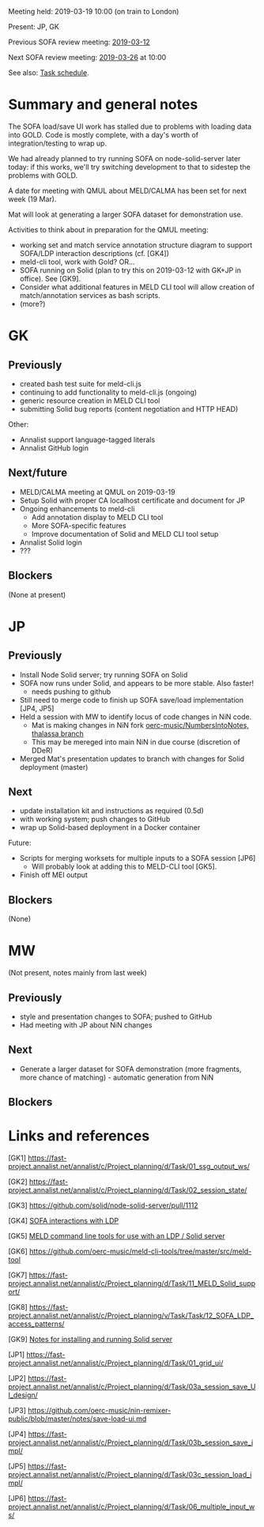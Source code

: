 Meeting held: 2019-03-19 10:00 (on train to London)

Present: JP, GK

Previous SOFA review meeting: [2019-03-12](./2019-03-12-meeting.md)

Next SOFA review meeting: [2019-03-26](./2019-03-26-meeting.md) at 10:00

See also: [Task schedule](https://fast-project.annalist.net/annalist/c/Project_planning/l/Task_schedule/).


# Summary and general notes

The SOFA load/save UI work has stalled due to problems with loading data into GOLD.  Code is mostly complete, with a day's worth of integration/testing to wrap up. 

We had already planned to try running SOFA on node-solid-server later today:  if this works, we'll try switching development to that to sidestep the problems with GOLD.

A date for meeting with QMUL about MELD/CALMA has been set for next week (19 Mar).

Mat will look at generating a larger SOFA dataset for demonstration use.

Activities to think about in preparation for the QMUL meeting:

- working set and match service annotation structure diagram to support SOFA/LDP interaction descriptions (cf. [GK4])
- meld-cli tool, work with Gold?  OR...
- SOFA running on Solid (plan to try this on 2019-03-12 with GK+JP in office).  See [GK9].
- Consider what additional features in MELD CLI tool will allow creation of match/annotation services as bash scripts.
- (more?)


# GK

## Previously

- created bash test suite for meld-cli.js
- continuing to add functionality to meld-cli.js (ongoing)
- generic resource creation in MELD CLI tool
- submitting Solid bug reports (content negotiation and HTTP HEAD)

Other:
- Annalist support language-tagged literals
- Annalist GitHub login

## Next/future

- MELD/CALMA meeting at QMUL on 2019-03-19
- Setup Solid with proper CA localhost certificate and document for JP
- Ongoing enhancements to meld-cli
    - Add annotation display to MELD CLI tool
    - More SOFA-specific features
    - Improve documentation of Solid and MELD CLI tool setup
- Annalist Solid login
- ???


## Blockers

(None at present)


# JP

## Previously

- Install Node Solid server; try running SOFA on Solid
- SOFA now runs under Solid, and appears to be more stable.  Also faster!
   - needs pushing to github
- Still need to merge code to finish up SOFA save/load implementation [JP4, JP5]
- Held a session with MW to identify locus of code changes in NiN code.
    - Mat is making changes in NiN fork [oerc-music/NumbersIntoNotes, thalassa branch](https://github.com/oerc-music/NumbersIntoNotes/tree/thalassa-version)
    - This may be mereged into main NiN in due course (discretion of DDeR)
- Merged Mat's presentation updates to branch with changes for Solid deployment (master)

## Next

- update installation kit and instructions as required (0.5d)
- with working system; push changes to GitHub
- wrap up Solid-based deployment in a Docker container

Future:

- Scripts for merging worksets for multiple inputs to a SOFA session [JP6]
    - Will probably look at adding this to MELD-CLI tool [GK5].
- Finish off MEI output

## Blockers

(None)

# MW

(Not present, notes mainly from last week)

## Previously

- style and presentation changes to SOFA; pushed to GitHub
- Had meeting with JP about NiN changes

## Next

- Generate a larger dataset for SOFA demonstration (more fragments, more chance of matching) - automatic generation from NiN

## Blockers


# Links and references

[GK1] https://fast-project.annalist.net/annalist/c/Project_planning/d/Task/01_ssg_output_ws/

[GK2] https://fast-project.annalist.net/annalist/c/Project_planning/d/Task/02_session_state/

[GK3] https://github.com/solid/node-solid-server/pull/1112

[GK4] [SOFA interactions with LDP](../LDP-interaction-notes.md)

[GK5] [MELD command line tools for use with an LDP / Solid server](https://github.com/oerc-music/meld-cli-tools)

[GK6] https://github.com/oerc-music/meld-cli-tools/tree/master/src/meld-tool

[GK7] https://fast-project.annalist.net/annalist/c/Project_planning/d/Task/11_MELD_Solid_support/

[GK8] https://fast-project.annalist.net/annalist/c/Project_planning/v/Task/Task/12_SOFA_LDP_access_patterns/

[GK9] [Notes for installing and running Solid server](https://github.com/oerc-music/meld-cli-tools/blob/master/notes/20190208-solid-server-install-run.md)


[JP1] https://fast-project.annalist.net/annalist/c/Project_planning/d/Task/01_grid_ui/

[JP2] https://fast-project.annalist.net/annalist/c/Project_planning/d/Task/03a_session_save_UI_design/

[JP3] https://github.com/oerc-music/nin-remixer-public/blob/master/notes/save-load-ui.md

[JP4] https://fast-project.annalist.net/annalist/c/Project_planning/d/Task/03b_session_save_impl/

[JP5] https://fast-project.annalist.net/annalist/c/Project_planning/d/Task/03c_session_load_impl/

[JP6] https://fast-project.annalist.net/annalist/c/Project_planning/d/Task/06_multiple_input_ws/



